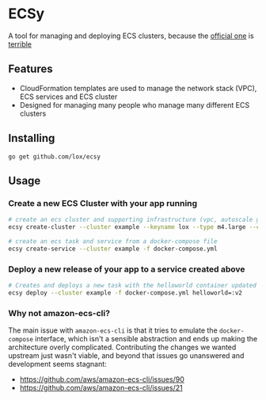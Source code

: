 ECSy
=============

A tool for managing and deploying ECS clusters, because the [official one](https://github.com/aws/amazon-ecs-cli) is [terrible](#why-not-amazon-ecs-cli)

## Features 

 * CloudFormation templates are used to manage the network stack (VPC), ECS services and ECS cluster
 * Designed for managing many people who manage many different ECS clusters 

## Installing

```
go get github.com/lox/ecsy
```

## Usage

### Create a new ECS Cluster with your app running

```bash
# create an ecs cluster and supporting infrastructure (vpc, autoscale group, security groups, etc)
ecsy create-cluster --cluster example --keyname lox --type m4.large --count 4

# create an ecs task and service from a docker-compose file
ecsy create-service --cluster example -f docker-compose.yml
```

### Deploy a new release of your app to a service created above

```bash
# Creates and deploys a new task with the helloworld container updated with a new image tag
ecsy deploy --cluster example -f docker-compose.yml helloworld=:v2
```


### Why not amazon-ecs-cli?

The main issue with `amazon-ecs-cli` is that it tries to emulate the `docker-compose` interface, which isn't a sensible abstraction and ends up making the architecture overly complicated. Contributing the changes we wanted upstream just wasn't viable, and beyond that issues go unanswered and development seems stagnant:

- https://github.com/aws/amazon-ecs-cli/issues/90
- https://github.com/aws/amazon-ecs-cli/issues/21
